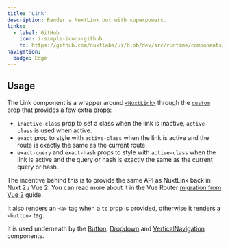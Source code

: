 ```yaml
---
title: 'Link'
description: Render a NuxtLink but with superpowers.
links:
  - label: GitHub
    icon: i-simple-icons-github
    to: https://github.com/nuxtlabs/ui/blob/dev/src/runtime/components/elements/Link.vue
navigation:
  badge: Edge
---
```


## Usage

The Link component is a wrapper around [`<NuxtLink>`](https://nuxt.com/docs/api/components/nuxt-link) through the [`custom`](https://router.vuejs.org/api/interfaces/RouterLinkProps.html#Properties-custom) prop that provides a few extra props:

- `inactive-class` prop to set a class when the link is inactive, `active-class` is used when active.
- `exact` prop to style with `active-class` when the link is active and the route is exactly the same as the current route.
- `exact-query` and `exact-hash` props to style with `active-class` when the link is active and the query or hash is exactly the same as the current query or hash.

The incentive behind this is to provide the same API as NuxtLink back in Nuxt 2 / Vue 2. You can read more about it in the Vue Router [migration from Vue 2](https://router.vuejs.org/guide/migration/#removal-of-the-exact-prop-in-router-link) guide.

It also renders an `<a>` tag when a `to` prop is provided, otherwise it renders a `<button>` tag.

It is used underneath by the [Button](/elements/button), [Dropdown](/elements/dropdown) and [VerticalNavigation](/navigation/vertical-navigation) components.

